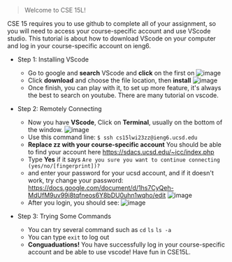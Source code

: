 > Welcome to CSE 15L! 

CSE 15 requires you to use github to complete all of your assignment, so you will need to access your course-specific account
and use VScode studio.
This tutorial is about how to download VScode on your computer and log in your course-specific account on ieng6. 
* Step 1: Installing VScode
  - Go to google and **search** VScode and **click** on the first on
   ![image](https://user-images.githubusercontent.com/71479254/211802658-e7116f00-872f-4c50-b358-f09c655fc9e4.png)
  - Click **download** and choose the file location, then **install**
   ![image](https://user-images.githubusercontent.com/71479254/211803041-9c510f37-773a-4808-947b-b95b16290bfb.png)
  - Once finish, you can play with it, to set up more feature, it's always the best to search on youtube. There are many tutorial on vscode.
* Step 2: Remotely Connecting
  - Now you have **VScode**,  Click on **Terminal**, usually on the bottom of the window.
  ![image](https://user-images.githubusercontent.com/71479254/211804102-d7755f6f-2bd2-4bc6-9309-3707614ab3fa.png)
  - Use this command line: `$ ssh cs15lwi23zz@ieng6.ucsd.edu`
  - **Replace zz with your course-specific account** You should be able to find your account here https://sdacs.ucsd.edu/~icc/index.php
  - Type **Yes** if it says `Are you sure you want to continue connecting (yes/no/[fingerprint])? `
  - and enter your password for your ucsd account, and if it doesn't work, try change your password: https://docs.google.com/document/d/1hs7CyQeh-MdUfM9uv99i8tqfneos6Y8bDU0uhn1wqho/edit
  ![image](https://user-images.githubusercontent.com/71479254/211805779-52158b6b-d113-4b9f-9e01-2548c564aca9.png)
  - After you login, you should see:
  ![image](https://user-images.githubusercontent.com/71479254/211806044-3f5b604a-560e-46d5-9b0a-2c69557b30dc.png)


* Step 3: Trying Some Commands
  - You can try several command such as `cd` `ls` `ls -a`
  - You can type `exit` to log out
  - **Conguaduations!** You have successfully log in your course-specific account and be able to use vscode! Have fun in CSE15L.
